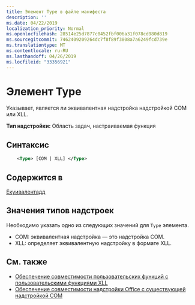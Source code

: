 ```yaml
---
title: Элемент Type в файле манифеста
description: ''
ms.date: 04/22/2019
localization_priority: Normal
ms.openlocfilehash: 28514e25d7877c0452fbf006a31f078cd980d819
ms.sourcegitcommit: 7462409209264dc7f8f89f3808a7a6249fcd739e
ms.translationtype: MT
ms.contentlocale: ru-RU
ms.lasthandoff: 04/26/2019
ms.locfileid: "33356921"
---
```

# <a name="type-element"></a>Элемент Type

Указывает, является ли эквивалентная надстройка надстройкой COM или XLL.

**Тип надстройки:** Область задач, настраиваемая функция

## <a name="syntax"></a>Синтаксис

```XML
    <Type> [COM | XLL] </Type>  
```

## <a name="contained-in"></a>Содержится в

[Екуивалентадд](equivalentaddin.md)

## <a name="add-in-type-values"></a>Значения типов надстроек

Необходимо указать одно из следующих значений для `Type` элемента.

- COM: эквивалентная надстройка — это надстройка COM.
- XLL: определяет эквивалентную надстройку в формате XLL.

## <a name="see-also"></a>См. также

- [Обеспечение совместимости пользовательских функций с пользовательскими функциями XLL](../../excel/make-custom-functions-compatible-with-xll-udf.md)
- [Обеспечение совместимости надстройки Office с существующей надстройкой COM](../../develop/make-office-add-in-compatible-with-existing-com-add-in.md)